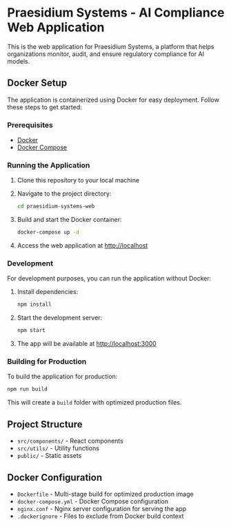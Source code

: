 # Praesidium Systems - AI Compliance Web Application

This is the web application for Praesidium Systems, a platform that helps organizations monitor, audit, and ensure regulatory compliance for AI models.

## Docker Setup

The application is containerized using Docker for easy deployment. Follow these steps to get started:

### Prerequisites

- [Docker](https://docs.docker.com/get-docker/)
- [Docker Compose](https://docs.docker.com/compose/install/)

### Running the Application

1. Clone this repository to your local machine

2. Navigate to the project directory:
   ```bash
   cd praesidium-systems-web
   ```

3. Build and start the Docker container:
   ```bash
   docker-compose up -d
   ```

4. Access the web application at [http://localhost](http://localhost)

### Development

For development purposes, you can run the application without Docker:

1. Install dependencies:
   ```bash
   npm install
   ```

2. Start the development server:
   ```bash
   npm start
   ```

3. The app will be available at [http://localhost:3000](http://localhost:3000)

### Building for Production

To build the application for production:

```bash
npm run build
```

This will create a `build` folder with optimized production files.

## Project Structure

- `src/components/` - React components
- `src/utils/` - Utility functions
- `public/` - Static assets

## Docker Configuration

- `Dockerfile` - Multi-stage build for optimized production image
- `docker-compose.yml` - Docker Compose configuration
- `nginx.conf` - Nginx server configuration for serving the app
- `.dockerignore` - Files to exclude from Docker build context